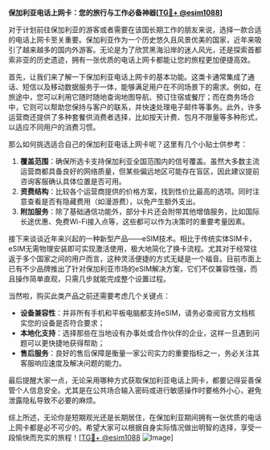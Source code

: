 **保加利亚电话上网卡：您的旅行与工作必备神器[[TG💪+ @esim1088](https://t.me/s/esim1088)]**

对于计划前往保加利亚的游客或者需要在该国长期工作的朋友来说，选择一款合适的电话上网卡至关重要。保加利亚作为一个历史悠久且风景优美的国家，近年来吸引了越来越多的国内外游客。无论是为了欣赏黑海沿岸的迷人风光，还是探索首都索非亚的历史遗迹，拥有一张优质的电话上网卡都能让您的旅程更加便捷高效。

首先，让我们来了解一下保加利亚电话上网卡的基本功能。这类卡通常集成了通话、短信以及移动数据服务于一体，能够满足用户在不同场景下的需求。例如，在旅途中，您可以利用它随时随地查询地图导航、预订住宿或餐厅；而在商务场合中，它则可以帮助您保持与客户的联系，并快速处理电子邮件等事务。此外，许多运营商还提供了多种套餐供消费者选择，比如按天计费、包月不限量等多种形式，以适应不同用户的消费习惯。

那么如何挑选适合自己的保加利亚电话上网卡呢？这里有几个小贴士供参考：

1. **覆盖范围**：确保所选卡支持保加利亚全国范围内的信号覆盖。虽然大多数主流运营商都具备良好的网络质量，但某些偏远地区可能存在盲区，因此建议提前咨询客服确认具体位置是否可用。
2. **资费结构**：比较各个运营商提供的价格方案，找到性价比最高的选项。同时注意查看是否有隐藏费用（如漫游费），以免产生额外支出。
3. **附加服务**：除了基础通信功能外，部分卡片还会附带其他增值服务，比如国际长途优惠、免费Wi-Fi接入点等，这些都可以作为决策时的重要考量因素。

接下来谈谈近年来兴起的一种新型产品——eSIM技术。相比于传统实体SIM卡，eSIM无需物理安装即可实现激活使用，极大地简化了换卡流程。尤其对于经常往返于多个国家之间的用户而言，这种灵活便捷的方式无疑是一个福音。目前市面上已有不少品牌推出了针对保加利亚市场的eSIM解决方案，它们不仅兼容性强，而且操作简单直观，只需几步就能完成整个设置过程。

当然啦，购买此类产品之前还需要考虑几个关键点：
- **设备兼容性**：并非所有手机和平板电脑都支持eSIM，请务必查阅官方文档核实您的设备是否符合要求；
- **本地化支持**：选择那些在当地设有办事处或合作伙伴的企业，这样一旦遇到问题可以更快捷地获得帮助；
- **售后服务**：良好的售后保障是衡量一家公司实力的重要指标之一，务必关注其客服响应速度及解决问题的能力。

最后提醒大家一点，无论采用哪种方式获取保加利亚电话上网卡，都要记得妥善保管个人信息安全。尤其是在公共场合输入密码或进行敏感操作时要格外小心，避免泄露隐私导致不必要的麻烦。

综上所述，无论你是短期观光还是长期居住，在保加利亚期间拥有一张优质的电话上网卡都是必不可少的。希望大家可以根据自身实际情况做出明智的选择，享受一段愉快而充实的旅程！[[TG💪+ @esim1088](https://t.me/s/esim1088) ![Image](https://i.postimg.cc/4NQfJmqS/Snipaste-2025-05-13-00-14-12.png)]